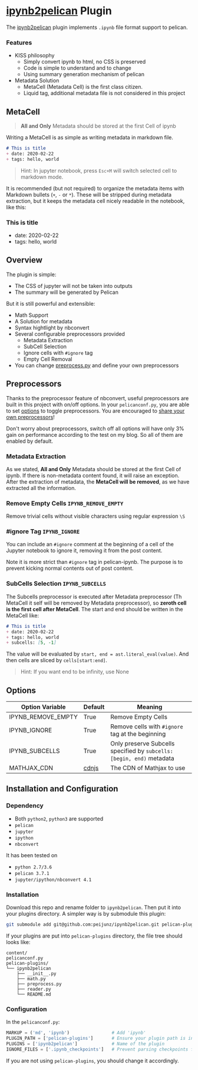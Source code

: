 # [ipynb2pelican](https://github.com/peijunz/ipynb2pelican) Plugin

The [ipynb2pelican](https://github.com/peijunz/ipynb2pelican) plugin implements `.ipynb` file format support to pelican.

### Features
+ KISS philosophy
    + Simply convert ipynb to html, no CSS is preserved
    + Code is simple to understand and to change
    + Using summary generation mechanism of pelican
+ Metadata Solution
    + MetaCell (Metadata Cell) is the first class citizen. 
    + Liquid tag, additional metadata file is not considered in this project

## MetaCell
> **All and Only** Metadata should be stored at the first Cell of ipynb

Writing a MetaCell is as simple as writing metadata in markdown file.
```md
# This is title
+ date: 2020-02-22
+ tags: hello, world
```
> Hint: In jupyter notebook, press `Esc+M` will switch selected cell to markdown mode. 

It is recommended (but not required) to organize the metadata items
with Markdown bullets (`+`, `-` or `*`).
These will be stripped during metadata extraction,
but it keeps the metadata cell nicely readable in the notebook, like this:

### This is title
+ date: 2020-02-22
+ tags: hello, world

## Overview
The plugin is simple:

+ The CSS of jupyter will not be taken into outputs
+ The summary will be generated by Pelican

But it is still powerful and extensible:

+ Math Support
+ A Solution for metadata
+ Syntax hightlight by nbconvert
+ Several configurable preprocessors provided
    - Metadata Extraction
    - SubCell Selection
    - Ignore cells with `#ignore` tag
    - Empty Cell Removal
+ You can change [preprocess.py](preprocess.py) and define your own preprocessors

## Preprocessors
Thanks to the preprocessor feature of nbconvert, useful preprocessors are built in this
project with on/off options. In your `pelicanconf.py`, you are able to
set [options](#options) to toggle preprocessors. You are encouraged to [share your own
preprocessors](https://github.com/peijunz/ipynb2pelican/wiki/Preprocessors)! 

Don't worry about preprocessors, switch off all options will have only 3% gain on
performance according to the test on my blog. So all of them are enabled by default.

### Metadata Extraction
As we stated, **All and Only** Metadata should be stored at the first Cell of ipynb. If there is non-metadata content found, it will raise an exception. After the extraction of metadata, the **MetaCell will be removed**, as we have extracted all the information. 

### Remove Empty Cells `IPYNB_REMOVE_EMPTY`
Remove trivial cells without visible characters using regular expression `\S`

### #ignore Tag `IPYNB_IGNORE`
You can include an `#ignore` comment at the beginning
of a cell of the Jupyter notebook to ignore it, removing it from the post content.

Note it is more strict than `#ignore` tag in pelican-ipynb. The purpose is to prevent kicking normal contents out of post content.

### SubCells Selection `IPYNB_SUBCELLS`
The Subcells preprocessor is executed after Metadata preprocessor (Th MetaCell it self will be removed by Metadata preprocessor), so
**zeroth cell is the first cell after MetaCell**. The start and end should be written in the MetaCell like:
```md
# This is title
+ date: 2020-02-22
+ tags: hello, world
+ subcells: [5, -1]
```

The value will be evaluated by `start, end = ast.literal_eval(value)`. And then cells are sliced by `cells[start:end]`.

> Hint: If you want end to be infinity, use None

## Options

|Option Variable|Default|Meaning|
|------|-------|-------|
|IPYNB_REMOVE_EMPTY|True|Remove Empty Cells|
|IPYNB_IGNORE|True|Remove cells with `#ignore` tag at the beginning|
|IPYNB_SUBCELLS|True|Only preserve Subcells specified by `subcells: [begin, end)` metadata|
|MATHJAX_CDN|[cdnjs](https://cdnjs.cloudflare.com/ajax/libs/mathjax/2.7.1/MathJax.js)|The CDN of Mathjax to use|

## Installation and Configuration
### Dependency
+ Both `python2`, `python3` are supported
+ `pelican`
+ `jupyter`
+ `ipython`
+ `nbconvert`

It has been tested on

+ `python 2.7/3.6`
+ `pelican 3.7.1`
+ `jupyter/ipython/nbconvert 4.1`

### Installation
Download this repo and rename folder to `ipynb2pelican`. Then put it
into your plugins directory. A simpler way is by submodule this plugin:

```sh
git submodule add git@github.com:peijunz/ipynb2pelican.git pelican-plugins/ipynb2pelican
```

If your plugins are put
into `pelican-plugins` directory, the file tree
should looks like:
```
content/
pelicanconf.py
pelican-plugins/
└── ipynb2pelican
    ├── __init__.py
    ├── math.py
    ├── preprocess.py
    ├── reader.py
    └── README.md
```
### Configuration
In the `pelicanconf.py`:
```python
MARKUP = ('md', 'ipynb')                # Add 'ipynb'
PLUGIN_PATH = ['pelican-plugins']       # Ensure your plugin path is in it
PLUGINS = ['ipynb2pelican']             # Name of the plugin
IGNORE_FILES = ['.ipynb_checkpoints']   # Prevent parsing checkpoints files
```

If you are not using `pelican-plugins`, you should change it accordingly.
